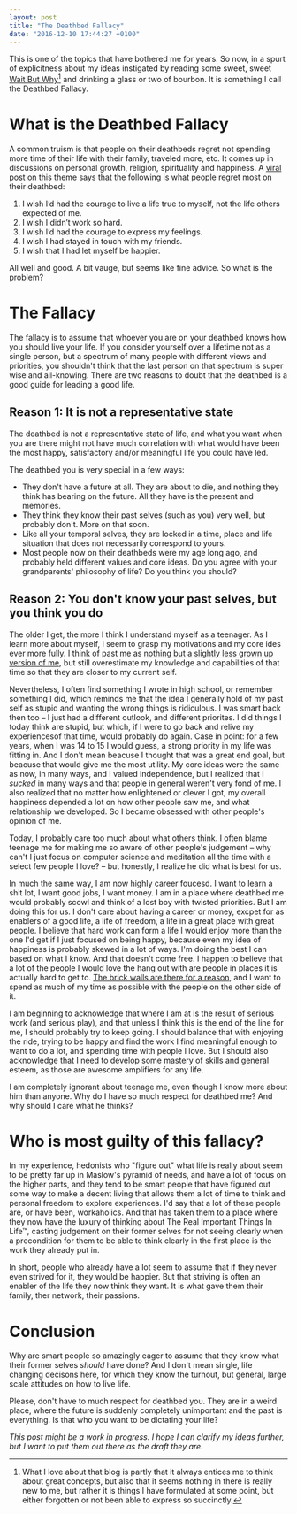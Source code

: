 ```yaml
---
layout: post
title: "The Deathbed Fallacy"
date: "2016-12-10 17:44:27 +0100"
---
```


This is one of the topics that have bothered me for years. So now, in a spurt
of explicitness about my ideas instigated by reading some sweet, sweet [Wait But
Why][wbw][^1] and drinking a glass or two of bourbon. It is something I call
the Deathbed Fallacy.

# What is the Deathbed Fallacy

A common truism is that people on their deathbeds regret not spending more
time of their life with their family, traveled more, etc. It comes up in
discussions on personal growth, religion, spirituality and happiness. A [viral
post][deathbed] on this theme says that the following is what people regret
most on their deathbed:

1. I wish I’d had the courage to live a life true to myself, not the life others expected of me.
2. I wish I didn’t work so hard.
3. I wish I’d had the courage to express my feelings.
4. I wish I had stayed in touch with my friends.
5. I wish that I had let myself be happier.

All well and good. A bit vauge, but seems like fine advice. So what is the
problem?

# The Fallacy

The fallacy is to assume that whoever you are on your deathbed knows how you
should live your life. If you consider yourself over a lifetime not as a
single person, but a spectrum of many people with different views and
priorities, you shouldn't think that the last person on that spectrum is super
wise and all-knowing. There are two reasons to doubt that the deathbed is a
good guide for leading a good life.

## Reason 1: It is not a representative state

The deathbed is not a representative state of life, and what you want when you
are there might not have much correlation with what would have been the most
happy, satisfactory and/or meaningful life you could have led.

The deathbed you is very special in a few ways:

* They don't have a future at all. They are about to die, and nothing they
  think has bearing on the future. All they have is the present and memories.
* They think they know their past selves (such as you) very well, but probably
  don't. More on that soon.
* Like all your temporal selves, they are locked in a time, place and life
  situation that does not necessarily correspond to yours.
* Most people now on their deathbeds were my age long ago, and probably held
  different values and core ideas. Do you agree with your grandparents'
  philosophy of life? Do you think you should?

## Reason 2: You don't know your past selves, but you think you do

The older I get, the more I think I understand myself as a teenager. As I learn more about myself, I seem to grasp my motivations and my core ides ever more fully. I think of past me as [nothing but a slightly less grown up version of me][smbc], but still overestimate my knowledge and capabilities of that time so that they are closer to my current self. 

Nevertheless, I often find something I wrote in high school, or remember something I
did, which reminds me that the idea I generally hold of my past self as stupid
and wanting the wrong things is ridiculous. I was smart back then too – I just
had a different outlook, and different priorites. I did things I today think
are stupid, but which, if I were to go back and relive my experiencesof that
time, would probably do again. Case in point: for a few years, when I was 14 to 15 I would guess, a strong priority in my life was fitting in. And I don't mean beacuse I thought that was a great end goal, but beacuse that would give me the most utility. My core ideas were the same as now, in many ways,
and I valued independence, but I realized that I *sucked* in many ways and that people in
general weren't very fond of me. I also realized that no matter how
enlightened or clever I got, my overall happiness depended a lot on how other
people saw me, and what relationship we developed. So I became obsessed with
other people's opinion of me. 

Today, I probably care too much about what others think. I often blame
teenage me for making me so aware of other people's judgement – why can't I
just focus on computer science and meditation all the time with a select few
people I love? – but honestly, I realize he did what is best for us.

In much the same way, I am now highly career foucesd. I want to learn a shit lot,
I want good jobs, I want money. I am in a place where deathbed me would
probably scowl and think of a lost boy with twisted priorities. But I am doing
this for us. I don't care about having a career or money, excpet for as
enablers of a good life, a life of freedom, a life in a great place with great
people. I believe that hard work can form a life I would enjoy more than the
one I'd get if I just focused on being happy, because even my idea of
happiness is probably skewed in a lot of ways. I'm doing the best I can based
on what I know. And that doesn't come free. I happen to believe that a lot of the
people I would love the hang out with are people in places it is actually hard
to get to. [The brick walls are there for a reason][brick-walls], and I want
to spend as much of my time as possible with the people on the other side of
it.

I am beginning to acknowledge that where I am at is the result of serious
work (and serious play), and that unless I think this is the end of the line
for me, I should probably try to keep going. I should balance that with
enjoying the ride, trying to be happy and find the work I find meaningful
enough to want to do a lot, and spending time with people I love. But I should
also acknowledge that I need to develop some mastery of skills and general
esteem, as those are awesome amplifiers for any life.

I am completely ignorant about teenage me, even though I know more about him
than anyone. Why do I have so much respect for deathbed me? And why should I
care what he thinks?

# Who is most guilty of this fallacy?

In my experience, hedonists who "figure out" what life is really about seem to be pretty far
up in Maslow's pyramid of needs, and have a lot of focus on the higher parts,
and they tend to be smart people that have figured out some way to make a
decent living that allows them a lot of time to think and personal freedom to
explore experiences. I'd say that a lot of these people are, or have been,
workaholics. And that has taken them to a place where they now have the luxury
of thinking about The Real Important Things In Life™, casting judgement on
their former selves for not seeing clearly when a precondition for them to be
able to think clearly in the first place is the work they already put in.

In short, people who already have a lot seem to assume that if they never even
strived for it, they would be happier. But that striving is often an enabler
of the life they now think they want. It is what gave them their family, ther
network, their passions.

# Conclusion

Why are smart people so amazingly eager to assume that they know what their
former selves *should* have done? And I don't mean single, life changing
decisons here, for which they know the turnout, but
general, large scale attitudes on how to live life.

Please, don't have to much respect for deathbed you. They are in a weird place,
where the future is suddenly completely unimportant and the past is
everything. Is that who you want to be dictating your life?

*This post might be a work in progress. I hope I can clarify my ideas further,
but I want to put them out there as the draft they are.*

[wbw]: http://waitbutwhy.com/2014/10/religion-for-the-nonreligious.html
[deathbed]: http://bronnieware.com/regrets-of-the-dying/
[smbc]: http://www.smbc-comics.com/?id=3474
[brick-walls]: https://www.youtube.com/watch?v=ji5_MqicxSo&ab_channel=CarnegieMellonUniversity
[^1]: What I love about that blog is partly that it always entices me to think about great concepts, but also that it seems nothing in there is really new to me, but rather it is things I have formulated at some point, but either forgotten or not been able to express so succinctly.
